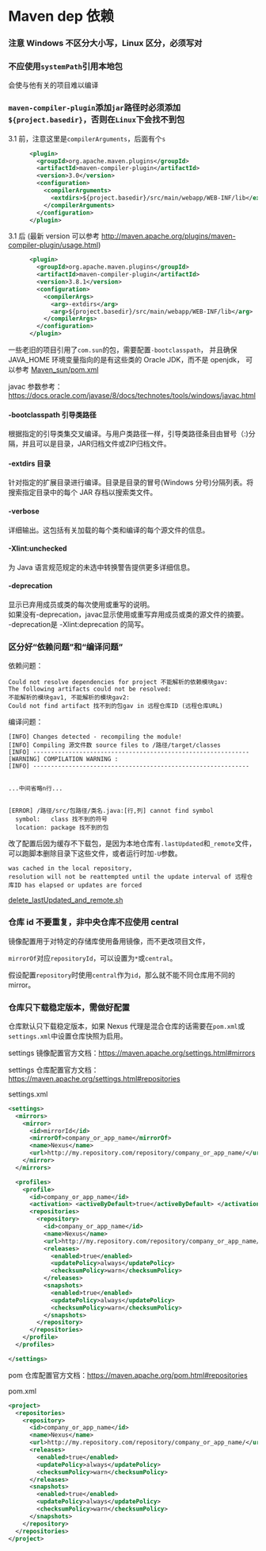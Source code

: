 # Maven dep 依赖

### 注意 Windows 不区分大小写，Linux 区分，必须写对

### 不应使用`systemPath`引用本地包

会使与他有关的项目难以编译


### `maven-compiler-plugin`添加`jar`路径时必须添加`${project.basedir}`，否则在`Linux`下会找不到包

3.1 前，注意这里是`compilerArguments`，后面有个`s`
```xml
      <plugin>
        <groupId>org.apache.maven.plugins</groupId>
        <artifactId>maven-compiler-plugin</artifactId>
        <version>3.0</version>
        <configuration>
          <compilerArguments>
            <extdirs>${project.basedir}/src/main/webapp/WEB-INF/lib</extdirs>
          </compilerArguments>
        </configuration>
      </plugin>
```
3.1 后
(最新 version 可以参考 http://maven.apache.org/plugins/maven-compiler-plugin/usage.html)
```xml
      <plugin>
        <groupId>org.apache.maven.plugins</groupId>
        <artifactId>maven-compiler-plugin</artifactId>
        <version>3.8.1</version>
        <configuration>
          <compilerArgs>
            <arg>-extdirs</arg>
            <arg>${project.basedir}/src/main/webapp/WEB-INF/lib</arg>
          </compilerArgs>
        </configuration>
      </plugin>
```

一些老旧的项目引用了`com.sun`的包，需要配置`-bootclasspath`，
并且确保 JAVA_HOME 环境变量指向的是有这些类的 Oracle JDK，而不是 openjdk，
可以参考 [Maven_sun/pom.xml](pom.xml)


javac 参数参考：https://docs.oracle.com/javase/8/docs/technotes/tools/windows/javac.html

#### -bootclasspath 引导类路径
根据指定的引导类集交叉编译。与用户类路径一样，引导类路径条目由冒号（:)分隔，并且可以是目录，JAR归档文件或ZIP归档文件。

#### -extdirs 目录
针对指定的扩展目录进行编译。目录是目录的冒号(Windows 分号)分隔列表。将搜索指定目录中的每个 JAR 存档以搜索类文件。


#### -verbose
详细输出。这包括有关加载的每个类和编译的每个源文件的信息。

#### -Xlint:unchecked
为 Java 语言规范规定的未选中转换警告提供更多详细信息。

#### -deprecation
显示已弃用成员或类的每次使用或重写的说明。\
如果没有-deprecation，javac显示使用或重写弃用成员或类的源文件的摘要。\
-deprecation是 -Xlint:deprecation 的简写。


### 区分好“依赖问题”和“编译问题”

依赖问题：
```
Could not resolve dependencies for project 不能解析的依赖模块gav:
The following artifacts could not be resolved:
不能解析的模块gav1, 不能解析的模块gav2:
Could not find artifact 找不到的包gav in 远程仓库ID (远程仓库URL)
```

编译问题：
```
[INFO] Changes detected - recompiling the module!
[INFO] Compiling 源文件数 source files to /路径/target/classes
[INFO] -------------------------------------------------------------
[WARNING] COMPILATION WARNING :
[INFO] -------------------------------------------------------------
 
 
...中间省略n行...
 
 
[ERROR] /路径/src/包路径/类名.java:[行,列] cannot find symbol
  symbol:   class 找不到的符号
  location: package 找不到的包
```

改了配置后因为缓存不下载包，是因为本地仓库有`.lastUpdated`和`_remote`文件，可以跑脚本删除目录下这些文件，或者运行时加`-U`参数。
```
was cached in the local repository,
resolution will not be reattempted until the update interval of 远程仓库ID has elapsed or updates are forced
```
[delete_lastUpdated_and_remote.sh](delete_lastUpdated_and_remote.sh)


### 仓库 id 不要重复，非中央仓库不应使用 central

镜像配置用于对特定的存储库使用备用镜像，而不更改项目文件，

`mirrorOf`对应`repositoryId`，可以设置为`*`或`central`。

假设配置`repository`时使用`central`作为`id`，那么就不能不同仓库用不同的 mirror。


### 仓库只下载稳定版本，需做好配置

仓库默认只下载稳定版本，如果 Nexus 代理是混合仓库的话需要在`pom.xml`或`settings.xml`中设置仓库快照为启用。

settings 镜像配置官方文档：https://maven.apache.org/settings.html#mirrors

settings 仓库配置官方文档：https://maven.apache.org/settings.html#repositories

settings.xml
```xml
<settings>
  <mirrors>
    <mirror>
      <id>mirrorId</id>
      <mirrorOf>company_or_app_name</mirrorOf>
      <name>Nexus</name>
      <url>http://my.repository.com/repository/company_or_app_name/</url>
    </mirror>
  </mirrors>

  <profiles>
    <profile>
      <id>company_or_app_name</id>
      <activation> <activeByDefault>true</activeByDefault> </activation>
      <repositories>
        <repository>
          <id>company_or_app_name</id>
          <name>Nexus</name>
          <url>http://my.repository.com/repository/company_or_app_name/</url>
          <releases>
            <enabled>true</enabled>
            <updatePolicy>always</updatePolicy>
            <checksumPolicy>warn</checksumPolicy>
          </releases>
          <snapshots>
            <enabled>true</enabled>
            <updatePolicy>always</updatePolicy>
            <checksumPolicy>warn</checksumPolicy>
          </snapshots>
        </repository>
      </repositories>
    </profile>
  </profiles>

</settings>
```

pom 仓库配置官方文档：https://maven.apache.org/pom.html#repositories

pom.xml
```xml
<project>
  <repositories>
    <repository>
      <id>company_or_app_name</id>
      <name>Nexus</name>
      <url>http://my.repository.com/repository/company_or_app_name/</url>
      <releases>
        <enabled>true</enabled>
        <updatePolicy>always</updatePolicy>
        <checksumPolicy>warn</checksumPolicy>
      </releases>
      <snapshots>
        <enabled>true</enabled>
        <updatePolicy>always</updatePolicy>
        <checksumPolicy>warn</checksumPolicy>
      </snapshots>
    </repository>
  </repositories>
</project>
```